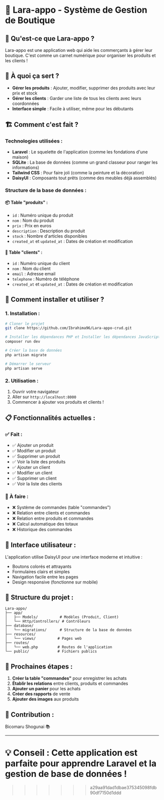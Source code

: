 
# 🛒 Lara-appo - Système de Gestion de Boutique

## 📖 Qu'est-ce que Lara-appo ?

Lara-appo est une application web qui aide les commerçants à gérer leur boutique. C'est comme un carnet numérique pour organiser les produits et les clients !

## 🎯 À quoi ça sert ?

- **Gérer les produits** : Ajouter, modifier, supprimer des produits avec leur prix et stock
- **Gérer les clients** : Garder une liste de tous les clients avec leurs coordonnées
- **Interface simple** : Facile à utiliser, même pour les débutants

## 🏗️ Comment c'est fait ?

### Technologies utilisées :
- **Laravel** : Le squelette de l'application (comme les fondations d'une maison)
- **SQLite** : La base de données (comme un grand classeur pour ranger les informations)
- **Tailwind CSS** : Pour faire joli (comme la peinture et la décoration)
- **DaisyUI** : Composants tout prêts (comme des meubles déjà assemblés)

### Structure de la base de données :

#### 📦 Table "produits" :
- `id` : Numéro unique du produit
- `nom` : Nom du produit
- `prix` : Prix en euros
- `description` : Description du produit
- `stock` : Nombre d'articles disponibles
- `created_at` et `updated_at` : Dates de création et modification

#### 👥 Table "clients" :
- `id` : Numéro unique du client
- `nom` : Nom du client
- `email` : Adresse email
- `telephone` : Numéro de téléphone
- `created_at` et `updated_at` : Dates de création et modification

## 🚀 Comment installer et utiliser ?

### 1. Installation :
```bash
# Cloner le projet
git clone https://github.com/Ibrahima96/Lara-appo-crud.git

# Installer les dépendances PHP et Installer les dépendances JavaScript
composer run dev

# Créer la base de données
php artisan migrate

# Démarrer le serveur
php artisan serve
```

### 2. Utilisation :
1. Ouvrir votre navigateur
2. Aller sur `http://localhost:8000`
3. Commencer à ajouter vos produits et clients !

## 📋 Fonctionnalités actuelles :

### ✅ Fait :
- ✅ Ajouter un produit
- ✅ Modifier un produit
- ✅ Supprimer un produit
- ✅ Voir la liste des produits
- ✅ Ajouter un client
- ✅ Modifier un client
- ✅ Supprimer un client
- ✅ Voir la liste des clients

### 🔄 À faire :
- ❌ Système de commandes (table "commandes")
- ❌ Relation entre clients et commandes
- ❌ Relation entre produits et commandes
- ❌ Calcul automatique des totaux
- ❌ Historique des commandes

## 🎨 Interface utilisateur :

L'application utilise DaisyUI pour une interface moderne et intuitive :
- Boutons colorés et attrayants
- Formulaires clairs et simples
- Navigation facile entre les pages
- Design responsive (fonctionne sur mobile)

## 🔧 Structure du projet :

```
Lara-appo/
├── app/
│   ├── Models/          # Modèles (Produit, Client)
│   └── Http/Controllers/ # Contrôleurs
├── database/
│   └── migrations/      # Structure de la base de données
├── resources/
│   └── views/          # Pages web
├── routes/
│   └── web.php         # Routes de l'application
└── public/             # Fichiers publics
```

## 🎯 Prochaines étapes :

1. **Créer la table "commandes"** pour enregistrer les achats
2. **Établir les relations** entre clients, produits et commandes
3. **Ajouter un panier** pour les achats
4. **Créer des rapports** de vente
5. **Ajouter des images** aux produits

## 🤝 Contribution :

Bicomaru Shogunai 📚

---

**💡 Conseil** : Cette application est parfaite pour apprendre Laravel et la gestion de base de données !
=======

>>>>>>> a29aa91dad1dbae375345098fdb90df7150d1ddd
